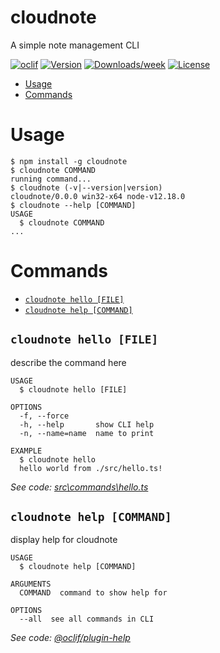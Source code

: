 cloudnote
=========

A simple note management CLI

[![oclif](https://img.shields.io/badge/cli-oclif-brightgreen.svg)](https://oclif.io)
[![Version](https://img.shields.io/npm/v/cloudnote.svg)](https://npmjs.org/package/cloudnote)
[![Downloads/week](https://img.shields.io/npm/dw/cloudnote.svg)](https://npmjs.org/package/cloudnote)
[![License](https://img.shields.io/npm/l/cloudnote.svg)](https://github.com/ruddha2001/cloudnote/blob/master/package.json)

<!-- toc -->
* [Usage](#usage)
* [Commands](#commands)
<!-- tocstop -->
# Usage
<!-- usage -->
```sh-session
$ npm install -g cloudnote
$ cloudnote COMMAND
running command...
$ cloudnote (-v|--version|version)
cloudnote/0.0.0 win32-x64 node-v12.18.0
$ cloudnote --help [COMMAND]
USAGE
  $ cloudnote COMMAND
...
```
<!-- usagestop -->
# Commands
<!-- commands -->
* [`cloudnote hello [FILE]`](#cloudnote-hello-file)
* [`cloudnote help [COMMAND]`](#cloudnote-help-command)

## `cloudnote hello [FILE]`

describe the command here

```
USAGE
  $ cloudnote hello [FILE]

OPTIONS
  -f, --force
  -h, --help       show CLI help
  -n, --name=name  name to print

EXAMPLE
  $ cloudnote hello
  hello world from ./src/hello.ts!
```

_See code: [src\commands\hello.ts](https://github.com/ruddha2001/cloudnote/blob/v0.0.0/src\commands\hello.ts)_

## `cloudnote help [COMMAND]`

display help for cloudnote

```
USAGE
  $ cloudnote help [COMMAND]

ARGUMENTS
  COMMAND  command to show help for

OPTIONS
  --all  see all commands in CLI
```

_See code: [@oclif/plugin-help](https://github.com/oclif/plugin-help/blob/v3.1.0/src\commands\help.ts)_
<!-- commandsstop -->
